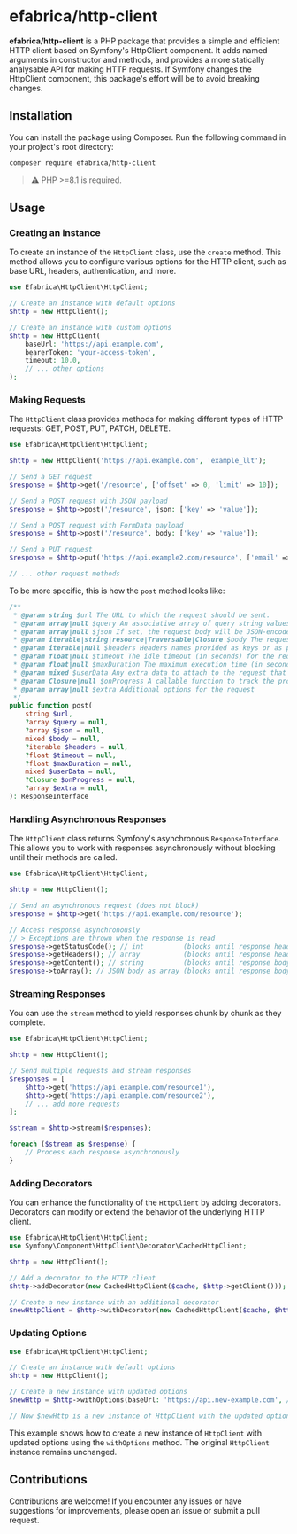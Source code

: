 # efabrica/http-client

**efabrica/http-client** is a PHP package that provides a simple and efficient HTTP client based on Symfony's HttpClient component. 
It adds named arguments in constructor and methods, and provides a more statically analysable API for making HTTP requests.
If Symfony changes the HttpClient component, this package's effort will be to avoid breaking changes.

## Installation

You can install the package using Composer. Run the following command in your project's root directory:

```bash
composer require efabrica/http-client
```

> ⚠️ PHP >=8.1 is required.

## Usage

### Creating an instance

To create an instance of the `HttpClient` class, use the `create` method. This method allows you to configure various options for the HTTP client, such as base URL, headers, authentication, and more.

```php
use Efabrica\HttpClient\HttpClient;

// Create an instance with default options
$http = new HttpClient();

// Create an instance with custom options
$http = new HttpClient(
    baseUrl: 'https://api.example.com',
    bearerToken: 'your-access-token',
    timeout: 10.0,
    // ... other options
);
```

### Making Requests

The `HttpClient` class provides methods for making different types of HTTP requests: GET, POST, PUT, PATCH, DELETE.

```php
use Efabrica\HttpClient\HttpClient;

$http = new HttpClient('https://api.example.com', 'example_llt');

// Send a GET request
$response = $http->get('/resource', ['offset' => 0, 'limit' => 10]);

// Send a POST request with JSON payload
$response = $http->post('/resource', json: ['key' => 'value']);

// Send a POST request with FormData payload
$response = $http->post('/resource', body: ['key' => 'value']);

// Send a PUT request
$response = $http->put('https://api.example2.com/resource', ['email' => 'admin@example.com']);

// ... other request methods
```

To be more specific, this is how the `post` method looks like:

```php
/**
 * @param string $url The URL to which the request should be sent.
 * @param array|null $query An associative array of query string values to merge with the request's URL.
 * @param array|null $json If set, the request body will be JSON-encoded, and the "content-type" header will be set to "application/json".
 * @param iterable|string|resource|Traversable|Closure $body The request body. array is treated as FormData.
 * @param iterable|null $headers Headers names provided as keys or as part of values.
 * @param float|null $timeout The idle timeout (in seconds) for the request.
 * @param float|null $maxDuration The maximum execution time (in seconds) for the request+response as a whole.
 * @param mixed $userData Any extra data to attach to the request that will be available via $response->getInfo('user_data').
 * @param Closure|null $onProgress A callable function to track the progress of the request.
 * @param array|null $extra Additional options for the request
 */
public function post(
    string $url,
    ?array $query = null,
    ?array $json = null,
    mixed $body = null,
    ?iterable $headers = null,
    ?float $timeout = null,
    ?float $maxDuration = null,
    mixed $userData = null,
    ?Closure $onProgress = null,
    ?array $extra = null,
): ResponseInterface
```

### Handling Asynchronous Responses

The `HttpClient` class returns Symfony's asynchronous `ResponseInterface`. 
This allows you to work with responses asynchronously without blocking until their methods are called.

```php
use Efabrica\HttpClient\HttpClient;

$http = new HttpClient();

// Send an asynchronous request (does not block)
$response = $http->get('https://api.example.com/resource');

// Access response asynchronously
// > Exceptions are thrown when the response is read
$response->getStatusCode(); // int          (blocks until response headers are available)
$response->getHeaders(); // array           (blocks until response headers are available) 
$response->getContent(); // string          (blocks until response body is available)
$response->toArray(); // JSON body as array (blocks until response body is available)
```
### Streaming Responses

You can use the `stream` method to yield responses chunk by chunk as they complete.

```php
use Efabrica\HttpClient\HttpClient;

$http = new HttpClient();

// Send multiple requests and stream responses
$responses = [
    $http->get('https://api.example.com/resource1'),
    $http->get('https://api.example.com/resource2'),
    // ... add more requests
];

$stream = $http->stream($responses);

foreach ($stream as $response) {
    // Process each response asynchronously
}
```

### Adding Decorators

You can enhance the functionality of the `HttpClient` by adding decorators. Decorators can modify or extend the behavior of the underlying HTTP client.

```php
use Efabrica\HttpClient\HttpClient;
use Symfony\Component\HttpClient\Decorator\CachedHttpClient;

$http = new HttpClient();

// Add a decorator to the HTTP client
$http->addDecorator(new CachedHttpClient($cache, $http->getClient()));

// Create a new instance with an additional decorator
$newHttpClient = $http->withDecorator(new CachedHttpClient($cache, $http->getClient()));
```

### Updating Options

```php
use Efabrica\HttpClient\HttpClient;

// Create an instance with default options
$http = new HttpClient();

// Create a new instance with updated options
$newHttp = $http->withOptions(baseUrl: 'https://api.new-example.com', /* ... */);

// Now $newHttp is a new instance of HttpClient with the updated options
```

This example shows how to create a new instance of `HttpClient` with updated options using the `withOptions` method. 
The original `HttpClient` instance remains unchanged.

## Contributions

Contributions are welcome! If you encounter any issues or have suggestions for improvements, please open an issue or submit a pull request.
